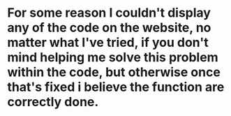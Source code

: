 # For some reason I couldn't display any of the code on the website, no matter what I've tried, if you don't mind helping me solve this problem within the code, but otherwise once that's fixed i believe the function are correctly done.
